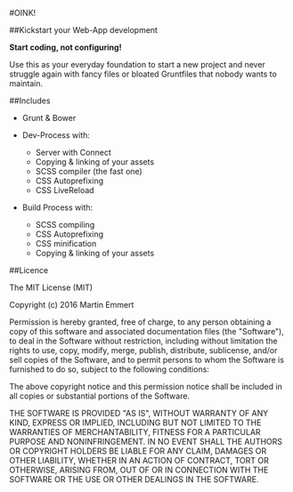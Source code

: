 #OINK!

##Kickstart your Web-App development

**Start coding, not configuring!**

Use this as your everyday foundation to start a new project and never struggle again with fancy files or bloated Gruntfiles that nobody wants to maintain.

##Includes

- Grunt & Bower

- Dev-Process with:
    - Server with Connect
    - Copying & linking of your assets
    - SCSS compiler (the fast one)
    - CSS Autoprefixing
    - CSS LiveReload
    
- Build Process with:
    - SCSS compiling
    - CSS Autoprefixing
    - CSS minification
    - Copying & linking of your assets

##Licence

The MIT License (MIT)

Copyright (c) 2016 Martin Emmert

Permission is hereby granted, free of charge, to any person obtaining a copy
of this software and associated documentation files (the "Software"), to deal
in the Software without restriction, including without limitation the rights
to use, copy, modify, merge, publish, distribute, sublicense, and/or sell
copies of the Software, and to permit persons to whom the Software is
furnished to do so, subject to the following conditions:

The above copyright notice and this permission notice shall be included in all
copies or substantial portions of the Software.

THE SOFTWARE IS PROVIDED "AS IS", WITHOUT WARRANTY OF ANY KIND, EXPRESS OR
IMPLIED, INCLUDING BUT NOT LIMITED TO THE WARRANTIES OF MERCHANTABILITY,
FITNESS FOR A PARTICULAR PURPOSE AND NONINFRINGEMENT. IN NO EVENT SHALL THE
AUTHORS OR COPYRIGHT HOLDERS BE LIABLE FOR ANY CLAIM, DAMAGES OR OTHER
LIABILITY, WHETHER IN AN ACTION OF CONTRACT, TORT OR OTHERWISE, ARISING FROM,
OUT OF OR IN CONNECTION WITH THE SOFTWARE OR THE USE OR OTHER DEALINGS IN THE
SOFTWARE.